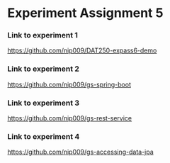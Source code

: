 # Experiment Assignment 5 #

### Link to experiment 1 ###
https://github.com/nip009/DAT250-expass6-demo

### Link to experiment 2 ###
https://github.com/nip009/gs-spring-boot


### Link to experiment 3 ###
https://github.com/nip009/gs-rest-service

### Link to experiment 4 ###
https://github.com/nip009/gs-accessing-data-jpa



